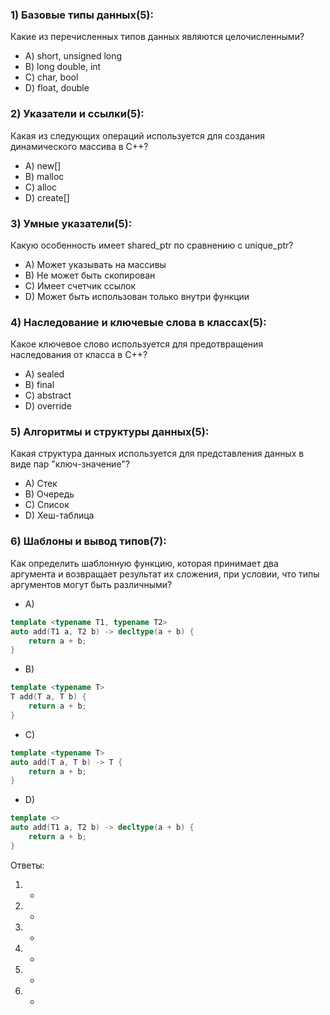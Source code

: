 ### 1) Базовые типы данных(5):

Какие из перечисленных типов данных являются целочисленными?

* A) short, unsigned long
* B) long double, int
* C) char, bool
* D) float, double

### 2) Указатели и ссылки(5):

Какая из следующих операций используется для создания динамического массива в C++?
* A) new[]
* B) malloc
* C) alloc
* D) create[]

### 3) Умные указатели(5):

Какую особенность имеет shared_ptr по сравнению с unique_ptr?
* A) Может указывать на массивы
* B) Не может быть скопирован
* C) Имеет счетчик ссылок
* D) Может быть использован только внутри функции

### 4) Наследование и ключевые слова в классах(5):

Какое ключевое слово используется для предотвращения наследования от класса в C++?
* A) sealed
* B) final
* C) abstract
* D) override

### 5) Алгоритмы и структуры данных(5):

Какая структура данных используется для представления данных в виде пар "ключ-значение"?
* A) Стек
* B) Очередь
* C) Список
* D) Хеш-таблица

### 6) Шаблоны и вывод типов(7):


Как определить шаблонную функцию, которая принимает два аргумента и возвращает результат их сложения, при условии, что типы аргументов могут быть различными?
* A)
```C++
template <typename T1, typename T2>
auto add(T1 a, T2 b) -> decltype(a + b) {
    return a + b;
}
```

* B)

```C++
template <typename T>
T add(T a, T b) {
    return a + b;
}
```

* C)
```cpp
template <typename T>
auto add(T a, T b) -> T {
    return a + b;
}
```

* D)
```C++
template <>
auto add(T1 a, T2 b) -> decltype(a + b) {
    return a + b;
}
```

Ответы:
1) - 
2) - 
3) - 
4) - 
5) - 
6) - 
